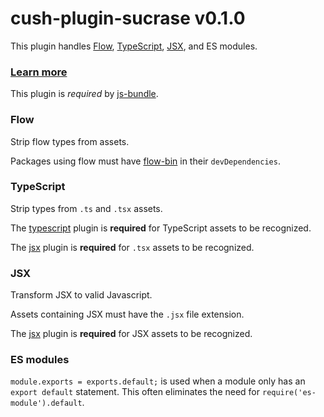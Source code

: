 # cush-plugin-sucrase v0.1.0

This plugin handles [Flow][1], [TypeScript][2], [JSX][3], and ES modules.

### [Learn more][0]

[0]: https://github.com/alangpierce/sucrase
[1]: https://github.com/facebook/flow
[2]: https://github.com/Microsoft/TypeScript
[3]: https://reactjs.org/docs/jsx-in-depth.html

This plugin is *required* by [js-bundle][2].

[4]: https://github.com/aleclarson/js-bundle

### Flow

Strip flow types from assets.

Packages using flow must have [flow-bin](https://www.npmjs.com/package/flow-bin) in their `devDependencies`.

### TypeScript

Strip types from `.ts` and `.tsx` assets.

The [typescript](https://github.com/cushJS/cush-plugin-typescript) plugin is **required** for TypeScript assets to be recognized.

The [jsx](https://github.com/cushJS/cush-plugin-jsx) plugin is **required** for `.tsx` assets to be recognized.

### JSX

Transform JSX to valid Javascript.

Assets containing JSX must have the `.jsx` file extension.

The [jsx](https://github.com/cushJS/cush-plugin-jsx) plugin is **required** for JSX assets to be recognized.

### ES modules

`module.exports = exports.default;` is used when a module only has an `export default` statement. This often eliminates the need for `require('es-module').default`.
